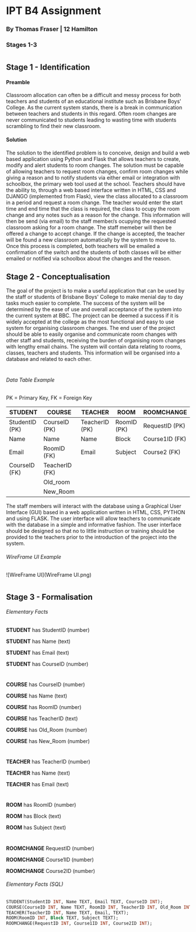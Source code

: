 <h1> </h1>

<h1> </h1>

# IPT B4 Assignment

### By Thomas Fraser | 12 Hamilton

### Stages 1-3

<P hidden>Page Break to end the page :thumbsup:</P>

<P style="page-break-before: always"></P>

<h1> </h1>

## Stage 1 - Identification

#### Preamble

Classroom allocation can often be a difficult and messy process for both teachers and students of an educational institute such as Brisbane Boys' College. As the current system stands, there is a break in communication between teachers and students in this regard. Often room changes are never communicated to students leading to wasting time with students scrambling to find their new classroom.

#### Solution

The solution to the identified problem is to conceive, design and build a web based application using Python and Flask that allows teachers to create, modify and alert students to room changes. The solution must be capable of allowing teachers to request room changes, confirm room changes while giving a reason and to notify students via either email or integration with schoolbox, the primary web tool used at the school. Teachers should have the ability to, through a web based interface written in HTML, CSS and DJANGO (implemented from Flask), view the class allocated to a classroom in a period and request a room change. The teacher would enter the start time and end time that the class is required, the class to ocupy the room change and any notes such as a reason for the change. This information will then be send (via email) to the staff member/s ocupying the requested classroom asking for a room change. The staff memeber will then be offered a change to accept change. If the change is accepted, the teacher will be found a new classroom automatically by the system to move to. Once this process is completed, both teachers will be emailed a confirmation of the switch and the students of both classes will be either emailed or notified via schoolbox about the changes and the reason.

## Stage 2 - Conceptualisation 

The goal of the project is to make a useful application that can be used by the staff or students of Brisbane Boys' College to make menial day to day tasks much easier to complete. The success of the system will be determined by the ease of use and overall acceptance of the system into the current system at BBC. The project can be deemed a success if it is widely accepted at the college as the most functional and easy to use system for organising classroom changes. The end user of the project should be able to easily organise and communicate room changes with other staff and students, receiving the burden of organising room changes with lengthy email chains. The system will contain data relating to rooms, classes, teachers and students. This information will be organised into a database and related to each other. 

<P hidden>Page Break to end the page :thumbsup:</P>

<P style="page-break-before: always"></P>

<h1> </h1>

###### Data Table Example

PK = Primary Key, FK = Foreign Key

| STUDENT        | COURSE         | TEACHER        | ROOM        | ROOMCHANGE     |
| -------------- | -------------- | -------------- | ----------- | -------------- |
| StudentID (PK) | CourseID (PK)  | TeacherID (PK) | RoomID (PK) | RequestID (PK) |
| Name           | Name           | Name           | Block       | Course1ID (FK) |
| Email          | RoomID (FK)    | Email          | Subject     | Course2 (FK)   |
| CourseID (FK)  | TeacherID (FK) |                |             |                |
|                | Old_room       |                |             |                |
|                | New_Room       |                |             |                |

The staff members will interact with the database using a Graphical User Interface (GUI) based in a web application written in HTML, CSS, PYTHON and using FLASK. The user interface will allow teachers to communicate with the database in a simple and informative fashion. The user interface should be designed so that no to little instruction or training should be provided to the teachers prior to the introduction of the project into the system.

###### WireFrame UI Example

![WireFrame UI](WireFrame UI.png)

<h1> </h1>

## Stage 3 - Formalisation		 

###### Elementary Facts

**STUDENT** has StudentID (number)

**STUDENT** has Name (text)

**STUDENT** has Email (text)

**STUDENT** has CourseID (number)

<h1></h1>

**COURSE** has CourseID (number)

**COURSE** has Name (text)

**COURSE** has RoomID (number)

**COURSE** has TeacherID (text)

**COURSE** has Old_Room (number)

**COURSE** has New_Room (number)

<h1></h1>

**TEACHER** has TeacherID (number)

**TEACHER** has Name (text)

**TEACHER** has Email (text)

<h1></h1>

**ROOM** has RoomID (number)

**ROOM** has Block (text)

**ROOM** has Subject (text)

<h1></h1>

**ROOMCHANGE** RequestID (number)

**ROOMCHANGE** Course1ID (number)

**ROOMCHANGE** Course2ID (number)

###### Elementary Facts (SQL)

```sql
STUDENT(StudentID INT, Name TEXT, Email TEXT, CourseID INT);
COURSE(CourseID INT, Name TEXT, RoomID INT, TeacherID INT, Old_Room INT, New_Room INT);
TEACHER(TeacherID INT, Name TEXT, Email, TEXT);
ROOM(RoomID INT, Block TEXT, Subject TEXT);
ROOMCHANGE(RequestID INT, Course1ID INT, Course2ID INT);
```

